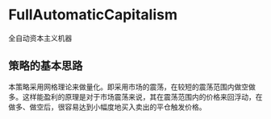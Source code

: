 # FullAutomaticCapitalism
全自动资本主义机器

## 策略的基本思路

本策略采用网格理论来做量化。即采用市场的震荡，在较短的震荡范围内做空做多。这样能盈利的原理是对于市场震荡来说，其在震荡范围内的价格来回浮动，在做多、做空后，很容易达到小幅度地买入卖出的平仓触发价格。